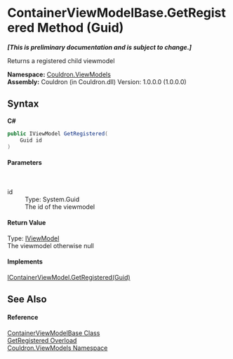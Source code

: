 # ContainerViewModelBase.GetRegistered Method (Guid)
 _**\[This is preliminary documentation and is subject to change.\]**_

Returns a registered child viewmodel

**Namespace:**&nbsp;<a href="N_Couldron_ViewModels">Couldron.ViewModels</a><br />**Assembly:**&nbsp;Couldron (in Couldron.dll) Version: 1.0.0.0 (1.0.0.0)

## Syntax

**C#**<br />
``` C#
public IViewModel GetRegistered(
	Guid id
)
```


#### Parameters
&nbsp;<dl><dt>id</dt><dd>Type: System.Guid<br />The id of the viewmodel</dd></dl>

#### Return Value
Type: <a href="T_Couldron_ViewModels_IViewModel">IViewModel</a><br />The viewmodel otherwise null

#### Implements
<a href="M_Couldron_ViewModels_IContainerViewModel_GetRegistered">IContainerViewModel.GetRegistered(Guid)</a><br />

## See Also


#### Reference
<a href="T_Couldron_ViewModels_ContainerViewModelBase">ContainerViewModelBase Class</a><br /><a href="Overload_Couldron_ViewModels_ContainerViewModelBase_GetRegistered">GetRegistered Overload</a><br /><a href="N_Couldron_ViewModels">Couldron.ViewModels Namespace</a><br />